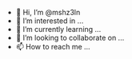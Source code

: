 - 👋 Hi, I’m @mshz3ln
- 👀 I’m interested in ...
- 🌱 I’m currently learning ...
- 💞️ I’m looking to collaborate on ...
- 📫 How to reach me ...

<!---
mshz3ln/mshz3ln is a ✨ special ✨ repository because its `README.md` (this file) appears on your GitHub profile.
You can click the Preview link to take a look at your changes.
--->
